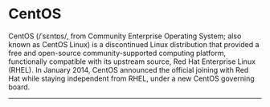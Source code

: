 # CentOS

CentOS (/ˈsɛntɒs/, from Community Enterprise Operating System; also known as CentOS Linux) is a discontinued Linux distribution that provided a free and open-source community-supported computing platform, functionally compatible with its upstream source, Red Hat Enterprise Linux (RHEL). In January 2014, CentOS announced the official joining with Red Hat while staying independent from RHEL, under a new CentOS governing board.


---
